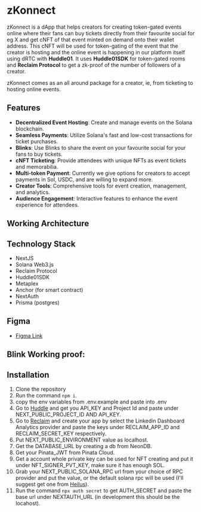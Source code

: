 # zKonnect

zKonnect is a dApp that helps creators for creating token-gated events online where their fans can buy tickets directly from their favourite social for eg X and get cNFT of that event minted on demand onto their wallet address.
This cNFT will be used for token-gating of the event that the creator is hosting and the online event is happening in our platform itself using dRTC with **Huddle01**.
It uses **Huddle01SDK** for token-gated rooms and **Reclaim Protocol** to get a zk-proof of the number of followers of a creator.

zKonnect comes as an all around package for a creator, ie, from ticketing to hosting online events.

## Features

- **Decentralized Event Hosting**: Create and manage events on the Solana blockchain.
- **Seamless Payments**: Utilize Solana's fast and low-cost transactions for ticket purchases.
- **Blinks**: Use Blinks to share the event on your favourite social for your fans to buy tickets.
- **cNFT Ticketing**: Provide attendees with unique NFTs as event tickets and memorabilia.
- **Multi-token Payment**: Currently we give options for creators to accept payments in Sol, USDC, and are willing to expand more.
- **Creator Tools**: Comprehensive tools for event creation, management, and analytics.
- **Audience Engagement**: Interactive features to enhance the event experience for attendees.

## Working Architecture

## Technology Stack

- NextJS
- Solana Web3.js
- Reclaim Protocol
- Huddle01SDK
- Metaplex
- Anchor (for smart contract)
- NextAuth
- Prisma (postgres)

## Figma

- [Figma Link](https://www.figma.com/proto/pPGLD4TiGBRdhMnILmF93e/zKonnect?node-id=1-629&t=Nbt3tm2QqEiG1WmA-0&scaling=min-zoom&content-scaling=fixed&page-id=0%3A1)

## Blink Working proof:

## Installation

1. Clone the repository
2. Run the command `npm i`.
3. copy the env variables from .env.example and paste into .env
4. Go to [Huddle](https://docs.huddle01.com/docs/api-keys) and get you API_KEY and Project Id and paste under NEXT_PUBLIC_PROJECT_ID AND API_KEY.
5. Go to [Reclaim](https://dev.reclaimprotocol.org/) and create your app by select the Linkedin Dashboard Analytics provider and paste the keys under RECLAIM_APP_ID and RECLAIM_SECRET_KEY respectively.
6. Put NEXT_PUBLIC_ENVIRONMENT value as localhost.
7. Get the DATABASE_URL by creating a db from NeonDB.
8. Get your Pinata_JWT from Pinata Cloud.
9. Get a account whole private key can be used for NFT creating and put it under NFT_SIGNER_PVT_KEY, make sure it has enough SOL.
10. Grab your NEXT_PUBLIC_SOLANA_RPC url from your choice of RPC provider and put the value, or the default solana rpc will be used (I'll suggest get one from [Heilus](https://www.helius.dev/)).
11. Run the command `npx auth secret` to get AUTH_SECRET and paste the base url under NEXTAUTH_URL (in development this should be the locahost).
